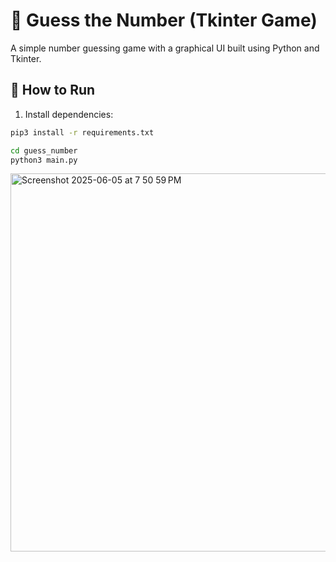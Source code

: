 # 🎯 Guess the Number (Tkinter Game)

A simple number guessing game with a graphical UI built using Python and Tkinter.

## 🚀 How to Run

1. Install dependencies:

```bash
pip3 install -r requirements.txt
```

```bash
cd guess_number
python3 main.py
```
<img width="605" alt="Screenshot 2025-06-05 at 7 50 59 PM" src="https://github.com/user-attachments/assets/252c77da-651d-4ed6-8b7d-393846645fad" />

